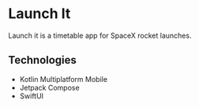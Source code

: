 # Launch It

Launch it is a timetable app for SpaceX rocket launches.

## Technologies
- Kotlin Multiplatform Mobile
- Jetpack Compose
- SwiftUI